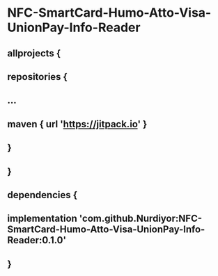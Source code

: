 # NFC-SmartCard-Humo-Atto-Visa-UnionPay-Info-Reader
## allprojects {
##		repositories {
##			...
##			maven { url 'https://jitpack.io' }
##		}
##	}
  
##  dependencies {
##	        implementation 'com.github.Nurdiyor:NFC-SmartCard-Humo-Atto-Visa-UnionPay-Info-Reader:0.1.0'
##	}

